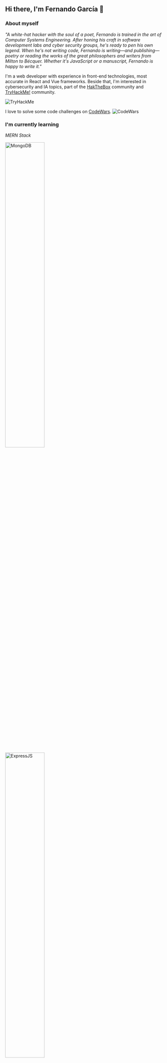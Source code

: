 ## Hi there, I'm Fernando García 👋

### About myself
_"A white-hat hacker with the soul of a poet, Fernando is trained in the art of Computer Systems Engineering. After honing his craft in software development labs and cyber security groups, he's ready to pen his own legend. When he's not writing code, Fernando is writing—and publishing—poetry or reading the works of the great philosophers and writers from Milton to Bécquer. Whether it's JavaScript or a manuscript, Fernando is happy to write it."_

I'm a web developer with experience in front-end technologies, most accurate in React and Vue frameworks. Beside that, I'm interested in cybersecurity and IA topics, part of the [HakTheBox](https://app.hackthebox.com/home) community and [TryHackMe!](https://tryhackme.com/dashboard) community.

<img src="https://tryhackme-badges.s3.amazonaws.com/Incuerd0.png" alt="TryHackMe">

I love to solve some code challenges on [CodeWars](https://www.codewars.com/).
<img src="https://www.codewars.com/users/fernandoG494/badges/large" alt="CodeWars">

### I'm currently learning
_MERN Stack_

<img src="https://nakedsecurity.sophos.com/wp-content/uploads/sites/2/2017/01/mongodb.png?w=775" alt="MongoDB" width="50%" heigth="50%">
<img src="https://quish.tv/img/blog/81/what-are-reasons-learn-express.png" alt="ExpressJS" width="50%" heigth="50%">
<img src="https://www.datocms-assets.com/45470/1631110818-logo-react-js.png" alt="ReactJS" width="50%" heigth="50%">
<img src="https://upload.wikimedia.org/wikipedia/commons/thumb/d/d9/Node.js_logo.svg/1200px-Node.js_logo.svg.png" alt="Node" width="50%" heigth="50%">

_Other technologies_

<img src="https://javadesde0.com/wp-content/uploads/typescript-1280x720.jpg" alt="Typescript">

### How to reach me
 - 🌱 Personal email: lfgc851@gmail.com
 - 🔭 Work email: fernando_garcia@epam.com

<!--
**fernandoG494/fernandoG494** is a ✨ _special_ ✨ repository because its `README.md` (this file) appears on your GitHub profile.

Here are some ideas to get you started:

- 🔭 I’m currently working on ...
- 🌱 I’m currently learning ...
- 👯 I’m looking to collaborate on ...
- 🤔 I’m looking for help with ...
- 💬 Ask me about ...
- 📫 How to reach me: ...
- 😄 Pronouns: ...
- ⚡ Fun fact: ...
-->
